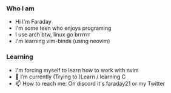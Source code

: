 ### Who I am
- Hi I'm Faraday
- I'm some teen who enjoys programing
- I use arch btw, linux go brrrrrr
- I'm learning vim-binds (using neovim)
  


### Learning
- I'm forcing myself to learn how to work with nvim
- 🌱 I’m currently (Trying to )Learn / learning C   
- 📫 How to reach me: On discord it's faraday21 or my Twitter
